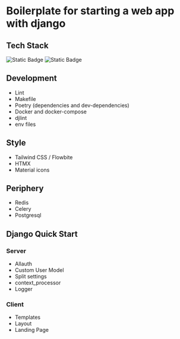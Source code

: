 # Boilerplate for starting a web app with django

## Tech Stack
![Static Badge](https://img.shields.io/badge/PYTHON-DJANGO-%23092E20?style=flat&logo=django)
![Static Badge](https://img.shields.io/badge/CSS-TAILWIND-%2306B6D4?style=flat&logo=tailwindcss)


## Development
- Lint
- Makefile
- Poetry (dependencies and dev-dependencies)
- Docker and docker-compose
- djlint
- env files

## Style
- Tailwind CSS / Flowbite
- HTMX
- Material icons

## Periphery
- Redis
- Celery
- Postgresql

## Django Quick Start
### Server
- Allauth
- Custom User Model
- Split settings
- context_processor
- Logger

### Client
- Templates
- Layout
- Landing Page